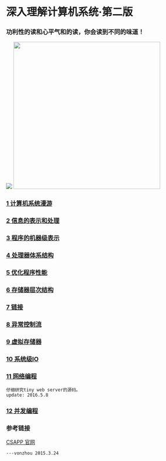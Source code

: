 #  深入理解计算机系统·第二版


### 功利性的读和心平气和的读，你会读到不同的味道！ 

![](csapp.jpg)    <img src="https://github.com/vonzhou/Blog/blob/master/content/images/Wechat.jpeg" height="400" width="400">


### [1 计算机系统漫游](chapter01)

### [2 信息的表示和处理](https://github.com/vonzhou/CSAPP/tree/master/chapter02#2-信息的表示和处理)

### [3 程序的机器级表示](chapter03)

### [4 处理器体系结构](chapter04)

### [5 优化程序性能](chapter05)
### [6 存储器层次结构](chapter06)
### [7 链接](chapter07)
### [8 异常控制流](chapter8)
### [9 虚拟存储器](chapter09)
### [10 系统级IO](chapter10)
### [11 网络编程](chapter11)

	仔细研究tiny web server的源码。
	update: 2016.5.8

	
### [12 并发编程](chapter12)

### 参考链接
[CSAPP 官网](http://csapp.cs.cmu.edu/public/students.html)

	---vonzhou 2015.3.24


	


